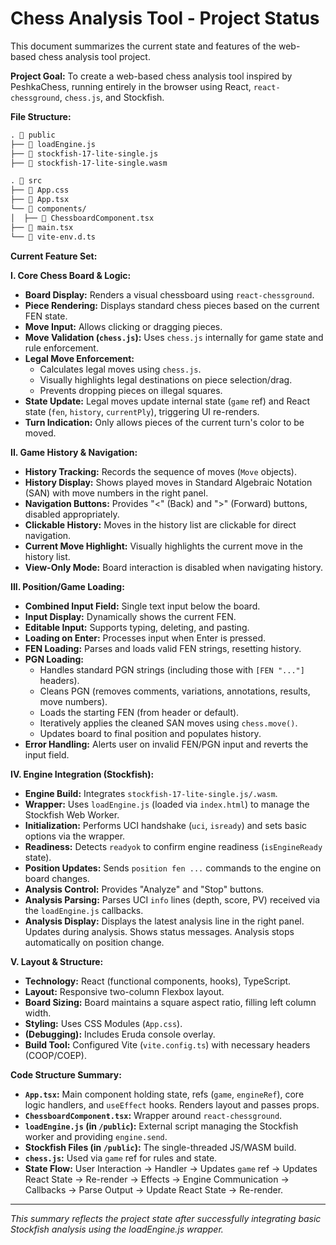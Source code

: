 # Chess Analysis Tool - Project Status

This document summarizes the current state and features of the web-based chess analysis tool project.

**Project Goal:** To create a web-based chess analysis tool inspired by PeshkaChess, running entirely in the browser using React, `react-chessground`, `chess.js`, and Stockfish.

**File Structure:**

```markdown
. 📂 public
├── 📄 loadEngine.js
├── 📄 stockfish-17-lite-single.js
├── 📄 stockfish-17-lite-single.wasm
```

```markdown
. 📂 src
├── 📄 App.css
├── 📄 App.tsx
└── 📂 components/
│  ├── 📄 ChessboardComponent.tsx
├── 📄 main.tsx
└── 📄 vite-env.d.ts
```

**Current Feature Set:**

**I. Core Chess Board & Logic:**

*   **Board Display:** Renders a visual chessboard using `react-chessground`.
*   **Piece Rendering:** Displays standard chess pieces based on the current FEN state.
*   **Move Input:** Allows clicking or dragging pieces.
*   **Move Validation (`chess.js`):** Uses `chess.js` internally for game state and rule enforcement.
*   **Legal Move Enforcement:**
    *   Calculates legal moves using `chess.js`.
    *   Visually highlights legal destinations on piece selection/drag.
    *   Prevents dropping pieces on illegal squares.
*   **State Update:** Legal moves update internal state (`game` ref) and React state (`fen`, `history`, `currentPly`), triggering UI re-renders.
*   **Turn Indication:** Only allows pieces of the current turn's color to be moved.

**II. Game History & Navigation:**

*   **History Tracking:** Records the sequence of moves (`Move` objects).
*   **History Display:** Shows played moves in Standard Algebraic Notation (SAN) with move numbers in the right panel.
*   **Navigation Buttons:** Provides "<" (Back) and ">" (Forward) buttons, disabled appropriately.
*   **Clickable History:** Moves in the history list are clickable for direct navigation.
*   **Current Move Highlight:** Visually highlights the current move in the history list.
*   **View-Only Mode:** Board interaction is disabled when navigating history.

**III. Position/Game Loading:**

*   **Combined Input Field:** Single text input below the board.
*   **Input Display:** Dynamically shows the current FEN.
*   **Editable Input:** Supports typing, deleting, and pasting.
*   **Loading on Enter:** Processes input when Enter is pressed.
*   **FEN Loading:** Parses and loads valid FEN strings, resetting history.
*   **PGN Loading:**
    *   Handles standard PGN strings (including those with `[FEN "..."]` headers).
    *   Cleans PGN (removes comments, variations, annotations, results, move numbers).
    *   Loads the starting FEN (from header or default).
    *   Iteratively applies the cleaned SAN moves using `chess.move()`.
    *   Updates board to final position and populates history.
*   **Error Handling:** Alerts user on invalid FEN/PGN input and reverts the input field.

**IV. Engine Integration (Stockfish):**

*   **Engine Build:** Integrates `stockfish-17-lite-single.js/.wasm`.
*   **Wrapper:** Uses `loadEngine.js` (loaded via `index.html`) to manage the Stockfish Web Worker.
*   **Initialization:** Performs UCI handshake (`uci`, `isready`) and sets basic options via the wrapper.
*   **Readiness:** Detects `readyok` to confirm engine readiness (`isEngineReady` state).
*   **Position Updates:** Sends `position fen ...` commands to the engine on board changes.
*   **Analysis Control:** Provides "Analyze" and "Stop" buttons.
*   **Analysis Parsing:** Parses UCI `info` lines (depth, score, PV) received via the `loadEngine.js` callbacks.
*   **Analysis Display:** Displays the latest analysis line in the right panel. Updates during analysis. Shows status messages. Analysis stops automatically on position change.

**V. Layout & Structure:**

*   **Technology:** React (functional components, hooks), TypeScript.
*   **Layout:** Responsive two-column Flexbox layout.
*   **Board Sizing:** Board maintains a square aspect ratio, filling left column width.
*   **Styling:** Uses CSS Modules (`App.css`).
*   **(Debugging):** Includes Eruda console overlay.
*   **Build Tool:** Configured Vite (`vite.config.ts`) with necessary headers (COOP/COEP).

**Code Structure Summary:**

*   **`App.tsx`:** Main component holding state, refs (`game`, `engineRef`), core logic handlers, and `useEffect` hooks. Renders layout and passes props.
*   **`ChessboardComponent.tsx`:** Wrapper around `react-chessground`.
*   **`loadEngine.js` (in `/public`):** External script managing the Stockfish worker and providing `engine.send`.
*   **Stockfish Files (in `/public`):** The single-threaded JS/WASM build.
*   **`chess.js`:** Used via `game` ref for rules and state.
*   **State Flow:** User Interaction -> Handler -> Updates `game` ref -> Updates React State -> Re-render -> Effects -> Engine Communication -> Callbacks -> Parse Output -> Update React State -> Re-render.

---
*This summary reflects the project state after successfully integrating basic Stockfish analysis using the loadEngine.js wrapper.*